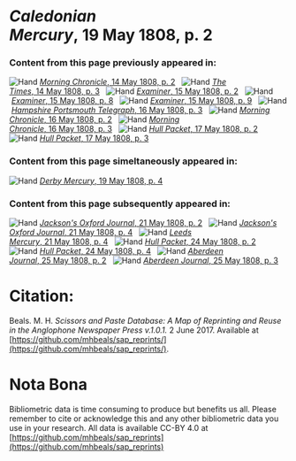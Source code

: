 # *Caledonian Mercury*, 19 May 1808, p. 2  
  
### Content from this page previously appeared in:  
![Hand](http://scissorsandpaste.net/wp-content/uploads/2017/06/smallhandpointer.png) [*Morning Chronicle*, 14 May 1808, p. 2](https://mhbeals.github.io/sap_html/Morning-Chronicle/Morning-Chronicle-14-May-1808-p-2)  
![Hand](http://scissorsandpaste.net/wp-content/uploads/2017/06/smallhandpointer.png) [*The Times*, 14 May 1808, p. 3](https://mhbeals.github.io/sap_html/The-Times/The-Times-14-May-1808-p-3)  
![Hand](http://scissorsandpaste.net/wp-content/uploads/2017/06/smallhandpointer.png) [*Examiner*, 15 May 1808, p. 2](https://mhbeals.github.io/sap_html/Examiner/Examiner-15-May-1808-p-2)  
![Hand](http://scissorsandpaste.net/wp-content/uploads/2017/06/smallhandpointer.png) [*Examiner*, 15 May 1808, p. 8](https://mhbeals.github.io/sap_html/Examiner/Examiner-15-May-1808-p-8)  
![Hand](http://scissorsandpaste.net/wp-content/uploads/2017/06/smallhandpointer.png) [*Examiner*, 15 May 1808, p. 9](https://mhbeals.github.io/sap_html/Examiner/Examiner-15-May-1808-p-9)  
![Hand](http://scissorsandpaste.net/wp-content/uploads/2017/06/smallhandpointer.png) [*Hampshire Portsmouth Telegraph*, 16 May 1808, p. 3](https://mhbeals.github.io/sap_html/Hampshire-Portsmouth-Telegraph/Hampshire-Portsmouth-Telegraph-16-May-1808-p-3)  
![Hand](http://scissorsandpaste.net/wp-content/uploads/2017/06/smallhandpointer.png) [*Morning Chronicle*, 16 May 1808, p. 2](https://mhbeals.github.io/sap_html/Morning-Chronicle/Morning-Chronicle-16-May-1808-p-2)  
![Hand](http://scissorsandpaste.net/wp-content/uploads/2017/06/smallhandpointer.png) [*Morning Chronicle*, 16 May 1808, p. 3](https://mhbeals.github.io/sap_html/Morning-Chronicle/Morning-Chronicle-16-May-1808-p-3)  
![Hand](http://scissorsandpaste.net/wp-content/uploads/2017/06/smallhandpointer.png) [*Hull Packet*, 17 May 1808, p. 2](https://mhbeals.github.io/sap_html/Hull-Packet/Hull-Packet-17-May-1808-p-2)  
![Hand](http://scissorsandpaste.net/wp-content/uploads/2017/06/smallhandpointer.png) [*Hull Packet*, 17 May 1808, p. 3](https://mhbeals.github.io/sap_html/Hull-Packet/Hull-Packet-17-May-1808-p-3)  
  
### Content from this page simeltaneously appeared in:  
![Hand](http://scissorsandpaste.net/wp-content/uploads/2017/06/smallhandpointer.png) [*Derby Mercury*, 19 May 1808, p. 4](https://mhbeals.github.io/sap_html/Derby-Mercury/Derby-Mercury-19-May-1808-p-4)  
  
### Content from this page subsequently appeared in:  
![Hand](http://scissorsandpaste.net/wp-content/uploads/2017/06/smallhandpointer.png) [*Jackson's Oxford Journal*, 21 May 1808, p. 2](https://mhbeals.github.io/sap_html/Jackson's-Oxford-Journal/Jackson's-Oxford-Journal-21-May-1808-p-2)  
![Hand](http://scissorsandpaste.net/wp-content/uploads/2017/06/smallhandpointer.png) [*Jackson's Oxford Journal*, 21 May 1808, p. 4](https://mhbeals.github.io/sap_html/Jackson's-Oxford-Journal/Jackson's-Oxford-Journal-21-May-1808-p-4)  
![Hand](http://scissorsandpaste.net/wp-content/uploads/2017/06/smallhandpointer.png) [*Leeds Mercury*, 21 May 1808, p. 4](https://mhbeals.github.io/sap_html/Leeds-Mercury/Leeds-Mercury-21-May-1808-p-4)  
![Hand](http://scissorsandpaste.net/wp-content/uploads/2017/06/smallhandpointer.png) [*Hull Packet*, 24 May 1808, p. 2](https://mhbeals.github.io/sap_html/Hull-Packet/Hull-Packet-24-May-1808-p-2)  
![Hand](http://scissorsandpaste.net/wp-content/uploads/2017/06/smallhandpointer.png) [*Hull Packet*, 24 May 1808, p. 4](https://mhbeals.github.io/sap_html/Hull-Packet/Hull-Packet-24-May-1808-p-4)  
![Hand](http://scissorsandpaste.net/wp-content/uploads/2017/06/smallhandpointer.png) [*Aberdeen Journal*, 25 May 1808, p. 2](https://mhbeals.github.io/sap_html/Aberdeen-Journal/Aberdeen-Journal-25-May-1808-p-2)  
![Hand](http://scissorsandpaste.net/wp-content/uploads/2017/06/smallhandpointer.png) [*Aberdeen Journal*, 25 May 1808, p. 3](https://mhbeals.github.io/sap_html/Aberdeen-Journal/Aberdeen-Journal-25-May-1808-p-3)  


# Citation: 

Beals. M. H. *Scissors and Paste Database: A Map of Reprinting and Reuse in the Anglophone Newspaper Press v.1.0.1.* 2 June 2017. Available at [https://github.com/mhbeals/sap_reprints/](https://github.com/mhbeals/sap_reprints/). 

# Nota Bona

Bibliometric data is time consuming to produce but benefits us all. Please remember to cite or acknowledge this and any other bibliometric data you use in your research. All data is available CC-BY 4.0 at [https://github.com/mhbeals/sap_reprints](https://github.com/mhbeals/sap_reprints)